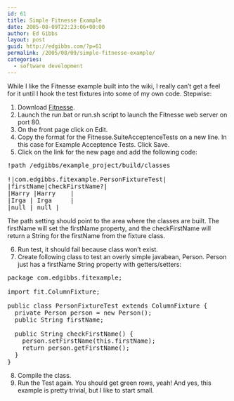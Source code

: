 ```yaml
---
id: 61
title: Simple Fitnesse Example
date: 2005-08-09T22:23:06+00:00
author: Ed Gibbs
layout: post
guid: http://edgibbs.com/?p=61
permalink: /2005/08/09/simple-fitnesse-example/
categories:
  - software development
---
```

While I like the Fitnesse example built into the wiki, I really can&#8217;t get a feel for it until I hook the test fixtures into some of my own code. Stepwise:

  1. Download [Fitnesse](http://fitnesse.org/).
  2. Launch the run.bat or run.sh script to launch the Fitnesse web server on port 80.
  3. On the front page click on Edit.
  4. Copy the format for the Fitnesse.SuiteAcceptenceTests on a new line. In this case for Example Acceptence Tests. Click Save.
  5. Click on the link for the new page and add the following code:
<pre>!path /edgibbs/example_project/build/classes

!|com.edgibbs.fitexample.PersonFixtureTest|
|firstName|checkFirstName?|
|Harry |Harry    |
|Irga | Irga     |
|null | null |
</pre>

The path setting should point to the area where the classes are built. The firstName will set the firstName property, and the checkFirstName will return a String for the firstName from the fixture class.

  6. Run test, it should fail because class won&#8217;t exist.
  7. Create following class to test an overly simple javabean, Person. Person just has a firstName String property with getters/setters:
<pre>package com.edgibbs.fitexample;

import fit.ColumnFixture;

public class PersonFixtureTest extends ColumnFixture {
  private Person person = new Person();
  public String firstName;

  public String checkFirstName() {
    person.setFirstName(this.firstName);
    return person.getFirstName();
  }
}
</pre>

  8. Compile the class.
  9. Run the Test again. You should get green rows, yeah!
And yes, this example is pretty trivial, but I like to start small.